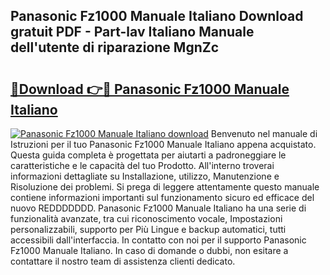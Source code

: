 ## Panasonic Fz1000 Manuale Italiano Download gratuit PDF - Part-lav Italiano Manuale dell'utente di riparazione MgnZc

# <h2><a href="http://dfaxmto.blite.top/?on=Panasonic+Fz1000+Manuale+Italiano">🔗Download 👉🔴 Panasonic Fz1000 Manuale Italiano</a></h2>

[![Panasonic Fz1000 Manuale Italiano download](https://i.imgur.com/lujVjoI.png)](http://dfaxmto.blite.top/?on=Panasonic+Fz1000+Manuale+Italiano)
Benvenuto nel manuale di Istruzioni per il tuo Panasonic Fz1000 Manuale Italiano appena acquistato. Questa guida completa è progettata per aiutarti a padroneggiare le caratteristiche e le capacità del tuo Prodotto. All'interno troverai informazioni dettagliate su Installazione, utilizzo, Manutenzione e Risoluzione dei problemi. Si prega di leggere attentamente questo manuale contiene informazioni importanti sul funzionamento sicuro ed efficace del nuovo REDDDDDDD. Panasonic Fz1000 Manuale Italiano ha una serie di funzionalità avanzate, tra cui riconoscimento vocale, Impostazioni personalizzabili, supporto per Più Lingue e backup automatici, tutti accessibili dall'interfaccia. In contatto con noi per il supporto Panasonic Fz1000 Manuale Italiano. In caso di domande o dubbi, non esitare a contattare il nostro team di assistenza clienti dedicato.

